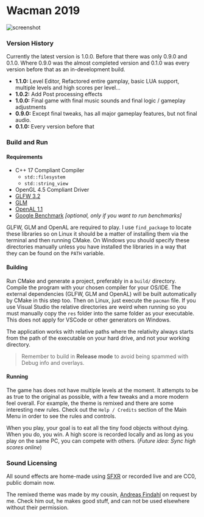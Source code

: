 # Wacman 2019
 
 ![screenshot](https://i.imgur.com/mrMDEoR.png)
 
### Version History

Currently the latest version is 1.0.0. Before that there was only 0.9.0 and 0.1.0. Where 0.9.0 was the almost completed version and 0.1.0 was every version before that as an in-development build.

 * **1.1.0:** Level Editor, Refactored entire gamplay, basic LUA support, multiple levels and high scores per level...
 * **1.0.2:** Add Post processing effects
 * **1.0.0:** Final game with final music sounds and final logic / gameplay adjustments
 * **0.9.0:** Except final tweaks, has all major gameplay features, but not final audio.
 * **0.1.0:** Every version before that

### Build and Run

#### Requirements
 * C++ 17 Compliant Compiler
     * `std::filesystem`
     * `std::string_view`
 * OpenGL 4.5 Compliant Driver
 * [GLFW 3.2](http://glfw.org/)
 * [GLM](https://glm.g-truc.net/0.9.9/index.html)
 * [OpenAL 1.1](https://www.openal.org/)
 * [Google Benchmark](https://github.com/google/benchmark) *[optional, only if you want to run benchmarks]*

GLFW, GLM and OpenAL are required to play. I use `find_package` to locate these libraries so on Linux it should be a matter of installing them via the terminal and then running CMake. On Windows you should specify these directories manually unless you have installed the libraries in a way that they can be found on the `PATH` variable.

#### Building

Run CMake and generate a project, preferably in a `build/` directory. Compile the program with your chosen compiler for your OS/IDE. The external dependencies (GLFW, GLM and OpenAL) will be built automatically by CMake in this step too. Then on Linux, just execute the `pacman` file. If you use Visual Studio the relative directories are weird when running so you must manually copy the `res` folder into the same folder as your executable. This does not apply for VSCode or other generators on Windows.

The application works with relative paths where the relativity always starts from the path of the executable on your hard drive, and not your working directory.

> Remember to build in **Release mode** to avoid being spammed with Debug info and overlays.


#### Running

The game has does not have multiple levels at the moment. It attempts to be as true to the original as possible, with a few tweaks and a more modern feel overall. For example, the theme is remixed and there are some interesting new rules. Check out the `Help / Credits` section of the Main Menu in order to see the rules and controls.

When you play, your goal is to eat all the tiny food objects without dying. When you do, you win. A high score is recorded locally and as long as you play on the same PC, you can compete with others. (*Future idea: Sync high scores online*)

### Sound Licensing
All sound effects are home-made using [SFXR](http://www.drpetter.se/project_sfxr.html) or recorded live and are CC0, public domain now.

The remixed theme was made by my cousin, [Andreas Findahl](https://soundcloud.com/andreasfindahl) on request by me. Check him out, he makes good stuff, and can not be used elsewhere without their permission.
